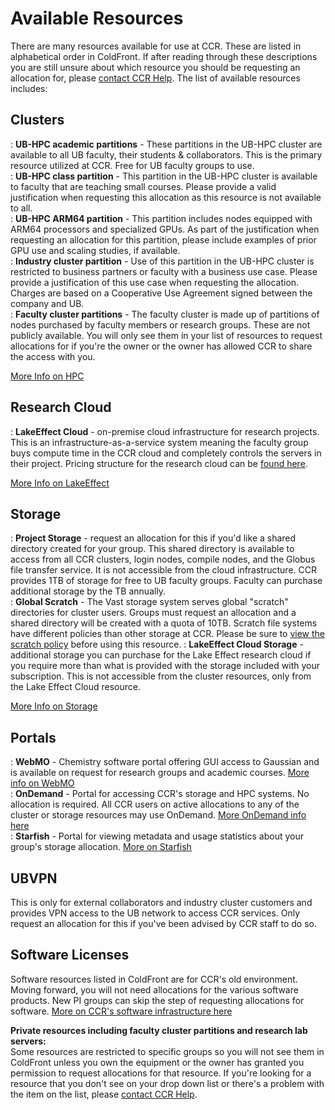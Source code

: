 # Available Resources  

There are many resources available for use at CCR.  These are listed in alphabetical order in ColdFront.  If after reading through these descriptions you are still unsure about which resource you should be requesting an allocation for, please [contact CCR Help](help.md).  The list of available resources includes:  

## Clusters
:    **UB-HPC academic partitions** - These partitions in the UB-HPC cluster are available to all UB faculty, their students & collaborators.  This is the primary resource utilized at CCR.  Free for UB faculty groups to use.   
:    **UB-HPC class partition** - This partition in the UB-HPC cluster is available to faculty that are teaching small courses.  Please provide a valid justification when requesting this allocation as this resource is not available to all.  
:    **UB-HPC ARM64 partition** - This partition includes nodes equipped with ARM64 processors and specialized GPUs.  As part of the justification when requesting an allocation for this partition, please include examples of prior GPU use and scaling studies, if available.  
:    **Industry cluster partition** - Use of this partition in the UB-HPC cluster is restricted to business partners or faculty with a business use case.  Please provide a justification of this use case when requesting the allocation.  Charges are based on a Cooperative Use Agreement signed between the company and UB.    
:    **Faculty cluster partitions** - The faculty cluster is made up of partitions of nodes purchased by faculty members or research groups.  These are not publicly available.  You will only see them in your list of resources to request allocations for if you're the owner or the owner has allowed CCR to share the access with you.  

[More Info on HPC](hpc/clusters.md)  

## Research Cloud   
:    **LakeEffect Cloud** - on-premise cloud infrastructure for research projects.  This is an infrastructure-as-a-service system meaning the faculty group buys compute time in the CCR cloud and completely controls the servers in their project.  Pricing structure for the research cloud can be [found here](cloud/lake-effect.md#subscriptions).  

[More Info on LakeEffect](cloud/lake-effect.md)

## Storage  
:    **Project Storage** - request an allocation for this if you'd like a shared directory created for your group.  This shared directory is available to access from all CCR clusters, login nodes, compile nodes, and the Globus file transfer service.  It is not accessible from the cloud infrastructure.  CCR provides 1TB of storage for free to UB faculty groups.  Faculty can purchase additional storage by the TB annually.  
:   **Global Scratch** - The Vast storage system serves global "scratch" directories for cluster users.  Groups must request an allocation and a shared directory will be created with a quota of 10TB.  Scratch file systems have different policies than other storage at CCR.  Please be sure to [view the scratch policy](policies/misuse.md#scratch-usage-policies) before using this resource.
:   **LakeEffect Cloud Storage** -  additional storage you can purchase for the Lake Effect research cloud if you require more than what is provided with the storage included with your subscription.  This is not accessible from the cluster resources, only from the Lake Effect Cloud resource.  

[More Info on Storage](hpc/storage.md)  

## Portals    
:  **WebMO** - Chemistry software portal offering GUI access to Gaussian and is available on request for research groups and academic courses.  [More info on WebMO](portals/webmo.md)  
:  **OnDemand** - Portal for accessing CCR's storage and HPC systems.  No allocation is required.  All CCR users on active allocations to any of the cluster or storage resources may use OnDemand.  [More OnDemand info here](portals/ood.md)  
:  **Starfish** - Portal for viewing metadata and usage statistics about your group's storage allocation.  [More on Starfish](hpc/storage.md#starfish-storage-usage)  

## UBVPN  
This is only for external collaborators and industry cluster customers and provides VPN access to the UB network to access CCR services.  Only request an allocation for this if you've been advised by CCR staff to do so.  

## Software Licenses    
Software resources listed in ColdFront are for CCR's old environment.  Moving forward, you will not need allocations for the various software products.  New PI groups can skip the step of requesting allocations for software.  [More on CCR's software infrastructure here](software/modules.md)

**Private resources including faculty cluster partitions and research lab servers:**  
Some resources are restricted to specific groups so you will not see them in ColdFront unless you own the equipment or the owner has granted you permission to request allocations for that resource.  If you're looking for a resource that you don't see on your drop down list or there's a problem with the item on the list, please [contact CCR Help](help.md).
